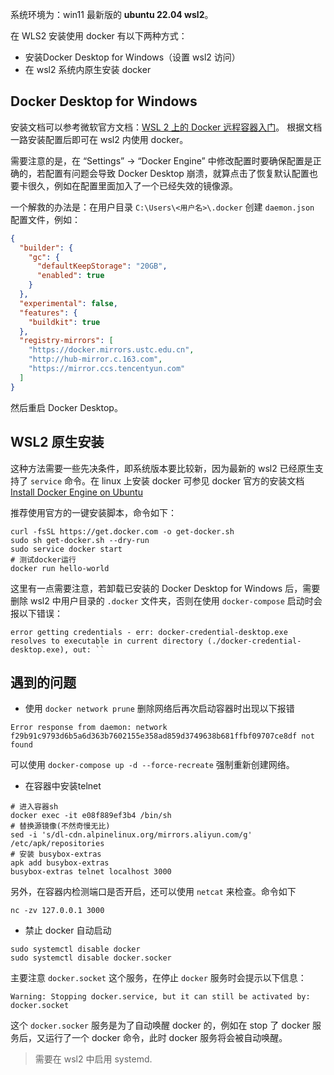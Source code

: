 系统环境为：win11 最新版的 **ubuntu 22.04 wsl2**。

在 WLS2 安装使用 docker 有以下两种方式：
- 安装Docker Desktop for Windows（设置 wsl2 访问）
- 在 wsl2 系统内原生安装 docker

## Docker Desktop for Windows
安装文档可以参考微软官方文档：[WSL 2 上的 Docker 远程容器入门](https://learn.microsoft.com/zh-cn/windows/wsl/tutorials/wsl-containers)。
根据文档一路安装配置后即可在 wsl2 内使用 docker。

需要注意的是，在 “Settings” -> “Docker Engine” 中修改配置时要确保配置是正确的，若配置有问题会导致 Docker Desktop 崩溃，就算点击了恢复默认配置也要卡很久，例如在配置里面加入了一个已经失效的镜像源。

一个解救的办法是：在用户目录 `C:\Users\<用户名>\.docker` 创建 `daemon.json` 配置文件，例如：
```json
{
  "builder": {
    "gc": {
      "defaultKeepStorage": "20GB",
      "enabled": true
    }
  },
  "experimental": false,
  "features": {
    "buildkit": true
  },
  "registry-mirrors": [
    "https://docker.mirrors.ustc.edu.cn",
    "http://hub-mirror.c.163.com",
    "https://mirror.ccs.tencentyun.com"
  ]
}
```
然后重启 Docker Desktop。


## WSL2 原生安装
这种方法需要一些先决条件，即系统版本要比较新，因为最新的 wsl2 已经原生支持了 `service` 命令。在 linux 上安装 docker 可参见 docker 官方的安装文档 [Install Docker Engine on Ubuntu](https://docs.docker.com/engine/install/ubuntu/)

推荐使用官方的一键安装脚本，命令如下：
```
curl -fsSL https://get.docker.com -o get-docker.sh
sudo sh get-docker.sh --dry-run
sudo service docker start
# 测试docker运行
docker run hello-world
```

这里有一点需要注意，若卸载已安装的 Docker Desktop for Windows 后，需要删除 wsl2 中用户目录的 `.docker` 文件夹，否则在使用 `docker-compose` 启动时会报以下错误：
```
error getting credentials - err: docker-credential-desktop.exe resolves to executable in current directory (./docker-credential-desktop.exe), out: ``
```

## 遇到的问题
- 使用 `docker network prune` 删除网络后再次启动容器时出现以下报错
```
Error response from daemon: network f29b91c9793d6b5a6d363b7602155e358ad859d3749638b681ffbf09707ce8df not found
```
可以使用 `docker-compose up -d --force-recreate` 强制重新创建网络。

- 在容器中安装telnet
```
# 进入容器sh
docker exec -it e08f889ef3b4 /bin/sh
# 替换源镜像(不然奇慢无比)
sed -i 's/dl-cdn.alpinelinux.org/mirrors.aliyun.com/g' /etc/apk/repositories
# 安装 busybox-extras
apk add busybox-extras
busybox-extras telnet localhost 3000
```
另外，在容器内检测端口是否开启，还可以使用 `netcat` 来检查。命令如下
```
nc -zv 127.0.0.1 3000
```

- 禁止 docker 自动启动
```
sudo systemctl disable docker
sudo systemctl disable docker.socker
```
主要注意 `docker.socket` 这个服务，在停止 `docker` 服务时会提示以下信息：
```
Warning: Stopping docker.service, but it can still be activated by: docker.socket
```
这个 `docker.socker` 服务是为了自动唤醒 docker 的，例如在 stop 了 docker 服务后，又运行了一个 docker 命令，此时 docker 服务将会被自动唤醒。
>需要在 wsl2 中启用 systemd.